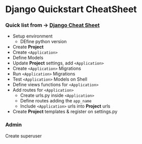 # Django Quickstart CheatSheet

 ### Quick list from -> [Django Cheat Sheet](https://github.com/lucrae/django-cheat-sheet)
 - Setup environment
	 - DEfine python version 
 - Create **Project**
 - Create `<Application>`
 - Define Models
 - Update **Project** settings, add `<Application>`
 - Create `<Application>` Migrations
 - Run `<Application>` Migrations
 - Test `<Application>` Models on Shell
 - Define views functions for `<Application>`
 - Add routes for `<Application>`
	 - Create urls.py inside `<Application>`
	 - Define routes adding the `app_name`
	 - Include `<Application>` urls into **Project** urls
 - Create **Project** templates & register on settings.py
 
 ### Admin
 Create superuser

<!--stackedit_data:
eyJoaXN0b3J5IjpbLTE5OTQ5MzUwNDMsMTkwNjQ0NzE0NCwtMT
g0MDc3NDY3MSwxMTI3NjUyNzU1LC0xMDE3ODUxOTE3LC0zMzIw
NzM1ODQsODk4OTc0NTgxLC0yMTMxODc2OTYyXX0=
-->